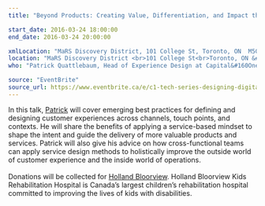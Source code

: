 ```yaml
---
title: "Beyond Products: Creating Value, Differentiation, and Impact through Service Design by Patrick Quattlebaum"

start_date: 2016-03-24 18:00:00
end_date: 2016-03-24 20:00:00

xmlLocation: "MaRS Discovery District, 101 College St, Toronto, ON  M5G 1L7 Canada"
location: "MaRS Discovery District <br>101 College St<br>Toronto, ON &#0020 M5G 1L7<br>Canada"
who: "Patrick Quattlebaum, Head of Experience Design at Capital&#160One and Managing Director at Adaptive Path"

source: "EventBrite"
source_url: https://www.eventbrite.ca/e/c1-tech-series-designing-digital-tickets-22285207656
---
```

In this talk, <a href="https://twitter.com/ptquattlebaum" target="_blank">Patrick</a> will cover emerging best practices for defining and designing customer experiences across channels, touch points, and contexts. He will share the benefits of applying a service-based mindset to shape the intent and guide the delivery of more valuable products and services. Patrick will also give his advice on how cross-functional teams can apply service design methods to holistically improve the outside world of customer experience and the inside world of operations.
<br/><br/>
Donations will be collected for <a href="http://www.hollandbloorview.ca/Home" target="_blank">Holland Bloorview</a>. Holland Bloorview Kids Rehabilitation Hospital is Canada’s largest children’s rehabilitation hospital committed to improving the lives of kids with disabilities.
